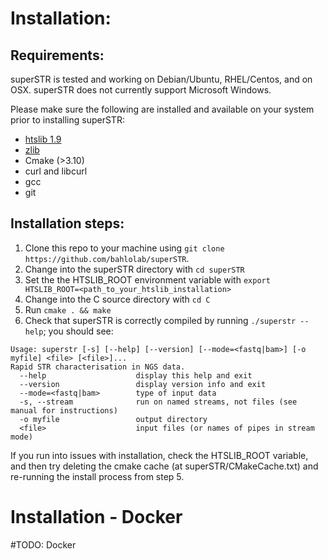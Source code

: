 # Installation:

## Requirements:

superSTR is tested and working on Debian/Ubuntu, RHEL/Centos, and on OSX. superSTR does not currently support Microsoft Windows.

Please make sure the following are installed and available on your system prior to installing superSTR:

* [htslib 1.9](https://github.com/samtools/htslib)
* [zlib](https://zlib.net/)
* Cmake (>3.10)
* curl and libcurl
* gcc
* git

## Installation steps:

1) Clone this repo to your machine using `git clone https://github.com/bahlolab/superSTR`.
2) Change into the superSTR directory with `cd superSTR`
3) Set the the HTSLIB_ROOT environment variable with `export HTSLIB_ROOT=<path_to_your_htslib_installation>`
4) Change into the C source directory with `cd C`
5) Run `cmake . && make`
6) Check that superSTR is correctly compiled by running `./superstr --help`; you should see:

```
Usage: superstr [-s] [--help] [--version] [--mode=<fastq|bam>] [-o myfile] <file> [<file>]...
Rapid STR characterisation in NGS data.
  --help                    display this help and exit
  --version                 display version info and exit
  --mode=<fastq|bam>        type of input data
  -s, --stream              run on named streams, not files (see manual for instructions)
  -o myfile                 output directory
  <file>                    input files (or names of pipes in stream mode)
```

If you run into issues with installation, check the HTSLIB_ROOT variable, and then try deleting the cmake cache (at superSTR/CMakeCache.txt) and re-running the install process from step 5.

# Installation - Docker

#TODO: Docker
